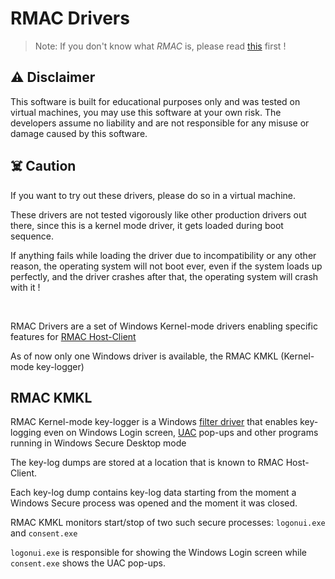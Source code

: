 # RMAC Drivers

> Note: If you don't know what _RMAC_ is, please read [this](https://github.com/saurabh-prosoft/rmac#readme) first !

## :warning: Disclaimer

This software is built for educational purposes only and was tested on virtual machines, you may use this software at your own risk. The developers assume no liability and are not responsible for any misuse or damage caused by this software.

## :skull_and_crossbones: Caution

If you want to try out these drivers, please do so in a virtual machine.

These drivers are not tested vigorously like other production drivers out there, since this is a kernel mode driver, it gets loaded during boot sequence.

If anything fails while loading the driver due to incompatibility or any other reason, the operating system will not boot ever, even if the system loads up perfectly, and the driver crashes after that, the operating system will crash with it !

<br />

RMAC Drivers are a set of Windows Kernel-mode drivers enabling specific features for [RMAC Host-Client](https://github.com/saurabh-prosoft/rmac/tree/main/host-client#rmac-host-client)

As of now only one Windows driver is available, the RMAC KMKL (Kernel-mode key-logger)

## RMAC KMKL

RMAC Kernel-mode key-logger is a Windows [filter driver](https://learn.microsoft.com/en-us/windows-hardware/drivers/kernel/filter-drivers) that enables key-logging even on Windows Login screen, [UAC](https://learn.microsoft.com/en-us/windows/security/identity-protection/user-account-control/how-user-account-control-works) pop-ups and other programs running in Windows Secure Desktop mode

The key-log dumps are stored at a location that is known to RMAC Host-Client.

Each key-log dump contains key-log data starting from the moment a Windows Secure process was opened and the moment it was closed.

RMAC KMKL monitors start/stop of two such secure processes: `logonui.exe` and `consent.exe`

`logonui.exe` is responsible for showing the Windows Login screen while `consent.exe` shows the UAC pop-ups.
